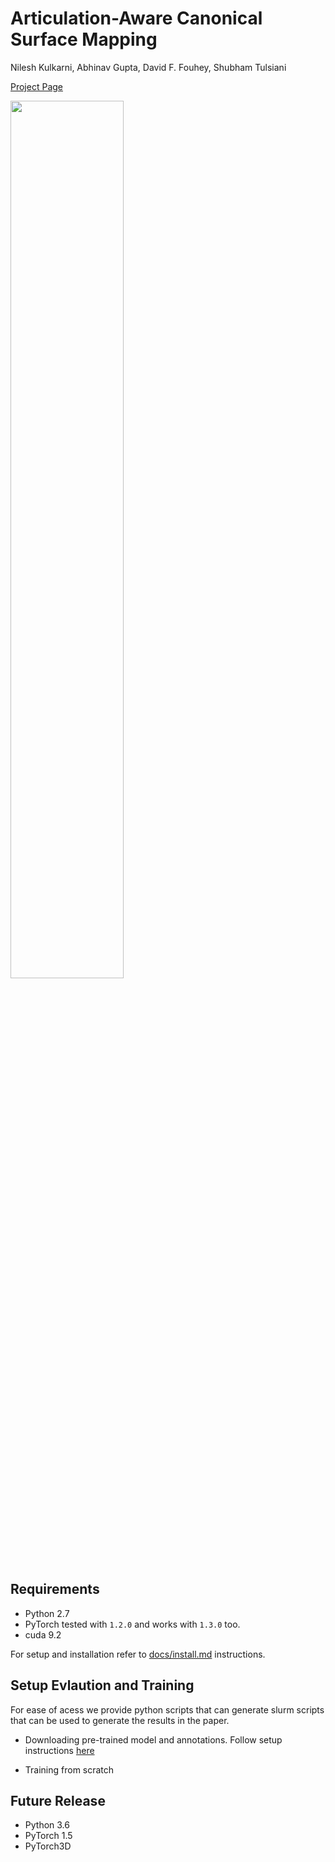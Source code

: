 # Articulation-Aware Canonical Surface Mapping
Nilesh Kulkarni, Abhinav Gupta, David F. Fouhey, Shubham Tulsiani

[Project Page](https://nileshkulkarni.github.io/acsm/)

<img src="https://nileshkulkarni.github.io/acsm/resources/images/teaser.png" width="60%">

## Requirements
* Python 2.7
* PyTorch tested with `1.2.0` and works with `1.3.0` too.
* cuda 9.2

For setup and installation refer to [docs/install.md](docs/acsm/install.md) instructions.


## Setup Evlaution and Training
For ease of acess we provide python scripts that can generate slurm scripts that can be used to generate the results in the paper.

* Downloading pre-trained model and annotations. Follow setup instructions [here](acsm/acsm/docs/setup.md)

* Training from scratch






## Future Release
* Python 3.6
* PyTorch 1.5
* PyTorch3D

